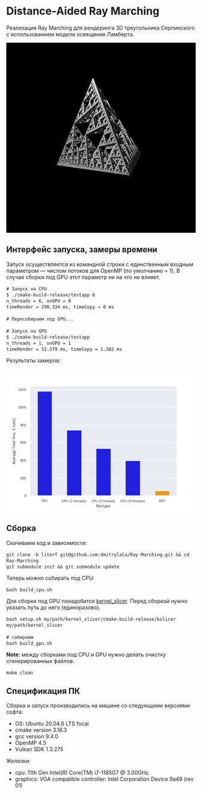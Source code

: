 # Distance-Aided Ray Marching

Реализация Ray Marching для рендеринга 3D треугольника Серпинского с использованием модели освещения Ламберта.

![image info](./out_gpu.bmp)

## Интерфейс запуска, замеры времени

Запуск осуществляется из командной строки с единственным входным параметром — числом потоков для OpenMP (по умолчанию = 1). В случае сборки под GPU этот параметр ни на что не влияет.
```
# Запуск на CPU
$ ./cmake-build-release/testapp 6
n_threads = 6, onGPU = 0
timeRender = 290.334 ms, timeCopy = 0 ms 

# Пересобираем под GPU...

# Запуск на GPU
$ ./cmake-build-release/testapp
n_threads = 1, onGPU = 1
timeRender = 32.379 ms, timeCopy = 1.382 ms 
```

Результаты замеров:

![image info](./timings.png)

## Сборка

Скачиваем код и зависимости:
```
git clone -b literf git@github.com:dmitrylala/Ray-Marching.git && cd Ray-Marching
git submodule init && git submodule update
```

Теперь можно собирать под CPU:
```
bash build_cpu.sh
```

Для сборки под GPU понадобится [kernel_slicer](https://github.com/Ray-Tracing-Systems/kernel_slicer). Перед сборкой нужно указать путь до него (единоразово).
```
bash setup.sh my/path/kernel_slicer/cmake-build-release/kslicer my/path/kernel_slicer

# собираем
bash build_gpu.sh
```

**Note**: между сборками под CPU и GPU нужно делать очистку сгенерированных файлов:
```
make clean
```

## Спецификация ПК

Сборка и запуск производились на машине со следующими версиями софта:
- OS: Ubuntu 20.04.6 LTS focal
- cmake version 3.16.3
- gcc version 9.4.0
- OpenMP 4.5
- Vulkan SDK 1.3.275

Железки:
- cpu: 11th Gen Intel(R) Core(TM) i7-1185G7 @ 3.00GHz
- graphics: VGA compatible controller: Intel Corporation Device 9a49 (rev 01)


